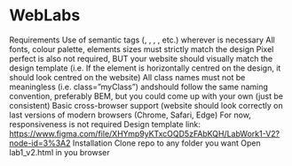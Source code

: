 # WebLabs
Requirements
Use of semantic tags (, ,
, , etc.) wherever is necessary
All fonts, colour palette, elements sizes must strictly match the design
Pixel perfect is also not required, BUT your website should visually match the design template (i.e. If the element is horizontally centred on the design, it should look centred on the website)
All class names must not be meaningless (i.e. class=”myClass”) andshould follow the same naming convention, preferably BEM, but you could come up with your own (just be consistent)
Basic cross-browser support (website should look correctly on last versions of modern browsers (Chrome, Safari, Edge)
For now, responsiveness is not required
Design template link:
https://www.figma.com/file/XHYmp9yKTxcOQD5zFAbKQH/LabWork1-V2?node-id=3%3A2
Installation
Clone repo to any folder you want
Open lab1_v2.html in you browser